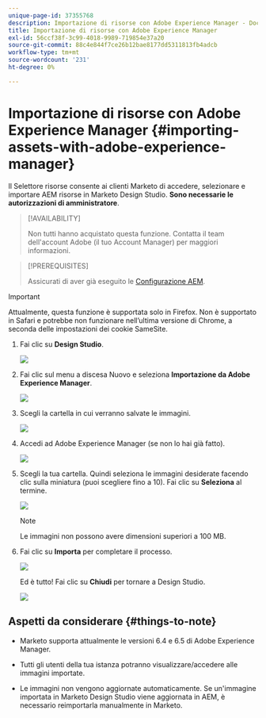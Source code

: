 ```yaml
---
unique-page-id: 37355768
description: Importazione di risorse con Adobe Experience Manager - Documentazione Marketo - Documentazione del prodotto
title: Importazione di risorse con Adobe Experience Manager
exl-id: 56ccf38f-3c99-4018-9989-719854e37a20
source-git-commit: 88c4e844f7ce26b12bae8177dd5311813fb4adcb
workflow-type: tm+mt
source-wordcount: '231'
ht-degree: 0%

---
```


# Importazione di risorse con Adobe Experience Manager {#importing-assets-with-adobe-experience-manager}

Il Selettore risorse consente ai clienti Marketo di accedere, selezionare e importare AEM risorse in Marketo Design Studio. **Sono necessarie le autorizzazioni di amministratore**.

>[!AVAILABILITY]
>
>Non tutti hanno acquistato questa funzione. Contatta il team dell&#39;account Adobe (il tuo Account Manager) per maggiori informazioni.

>[!PREREQUISITES]
>
>Assicurati di aver già eseguito le [Configurazione AEM](/help/marketo/product-docs/core-marketo-concepts/miscellaneous/configuring-adobe-experience-manager-integration.md).

>[!IMPORTANT]
>
>Attualmente, questa funzione è supportata solo in Firefox. Non è supportato in Safari e potrebbe non funzionare nell’ultima versione di Chrome, a seconda delle impostazioni dei cookie SameSite.

1. Fai clic su **Design Studio**.

   ![](assets/importing-assets-with-adobe-experience-manager-1.png)

1. Fai clic sul menu a discesa Nuovo e seleziona **Importazione da Adobe Experience Manager**.

   ![](assets/importing-assets-with-adobe-experience-manager-2.png)

1. Scegli la cartella in cui verranno salvate le immagini.

   ![](assets/importing-assets-with-adobe-experience-manager-3.png)

1. Accedi ad Adobe Experience Manager (se non lo hai già fatto).

   ![](assets/importing-assets-with-adobe-experience-manager-4.png)

1. Scegli la tua cartella. Quindi seleziona le immagini desiderate facendo clic sulla miniatura (puoi scegliere fino a 10). Fai clic su **Seleziona** al termine.

   ![](assets/importing-assets-with-adobe-experience-manager-5.png)

   >[!NOTE]
   >
   >Le immagini non possono avere dimensioni superiori a 100 MB.

1. Fai clic su **Importa** per completare il processo.

   ![](assets/importing-assets-with-adobe-experience-manager-6.png)

   Ed è tutto! Fai clic su **Chiudi** per tornare a Design Studio.

   ![](assets/importing-assets-with-adobe-experience-manager-7.png)

## Aspetti da considerare {#things-to-note}

* Marketo supporta attualmente le versioni 6.4 e 6.5 di Adobe Experience Manager.

* Tutti gli utenti della tua istanza potranno visualizzare/accedere alle immagini importate.

* Le immagini non vengono aggiornate automaticamente. Se un&#39;immagine importata in Marketo Design Studio viene aggiornata in AEM, è necessario reimportarla manualmente in Marketo.
